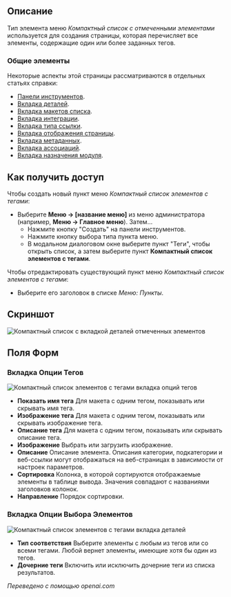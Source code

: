 <!-- Filename: Help4.x:Menu_Item:_Compact_List_of_Tagged_Items / Display title: Компактный список отмеченных элементов -->

## Описание

Тип элемента меню *Компактный список с отмеченными элементами* используется для создания страницы, которая перечисляет все элементы, содержащие один или более заданных тегов.

### Общие элементы

Некоторые аспекты этой страницы рассматриваются в отдельных статьях справки:

* [Панели инструментов](jdocmanual?article=help/common-elements/toolbars).
* [Вкладка деталей](jdocmanual?article=help/menu-items-common/menu-item-details).
* [Вкладка макетов списка](jdocmanual?article=help/menu-items-common/menu-item-list-layouts).
* [Вкладка интеграции](jdocmanual?article=help/menu-items-common/menu-item-integration).
* [Вкладка типа ссылки](jdocmanual?article=help/menu-items-common/menu-item-link-type).
* [Вкладка отображения страницы](jdocmanual?article=help/menu-items-common/menu-item-page-display).
* [Вкладка метаданных](jdocmanual?article=help/menu-items-common/menu-item-metadata).
* [Вкладка ассоциаций](jdocmanual?article=help/common-elements/edit-associations).
* [Вкладка назначения модуля](jdocmanual?article=help/menu-items-common/menu-item-module-assignment).

## Как получить доступ

Чтобы создать новый пункт меню *Компактный список элементов с тегами*:

- Выберите **Меню → \[название меню\]** из меню администратора
  (например, **Меню → Главное меню**). Затем...
  - Нажмите кнопку "Создать" на панели инструментов.
  - Нажмите кнопку выбора типа пункта меню.
  - В модальном диалоговом окне выберите пункт "Теги", чтобы открыть список, а затем выберите пункт **Компактный список элементов с тегами**.

Чтобы отредактировать существующий пункт меню *Компактный список элементов с тегами*:

- Выберите его заголовок в списке *Меню: Пункты*.

## Скриншот

![Компактный список с вкладкой деталей отмеченных элементов](../../../ru/images/menu-items/tags-compact-list-of-tagged-items-details-tab.png)

## Поля Форм

### Вкладка Опции Тегов

![Компактный список элементов с тегами вкладка опций тегов](../../../ru/images/menu-items/tags-compact-list-of-tagged-items-tag-options-tab.png)

- **Показать имя тега** Для макета с одним тегом, показывать или скрывать имя тега.
- **Изображение тега** Для макета с одним тегом, показывать или скрывать изображение тега.
- **Описание тега** Для макета с одним тегом, показывать или скрывать описание тега.
- **Изображение** Выбрать или загрузить изображение.
- **Описание** Описание элемента. Описания категории, подкатегории и веб-ссылки могут отображаться на веб-страницах в зависимости от настроек параметров.
- **Сортировка** Колонка, в которой сортируются отображаемые элементы в таблице вывода. Значения совпадают с названиями заголовков колонок.
- **Направление** Порядок сортировки.

### Вкладка Опции Выбора Элементов

![Компактный список элементов с тегами вкладка деталей](../../../ru/images/menu-items/tags-compact-list-of-tagged-items-item-selection-options-tab.png)

- **Тип соответствия** Выберите элементы с любым из тегов или со всеми тегами. Любой вернет элементы, имеющие хотя бы один из тегов.
- **Дочерние теги** Включить или исключить дочерние теги из списка результатов.

*Переведено с помощью openai.com*

